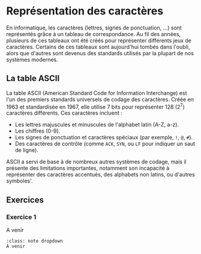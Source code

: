 # Représentation des caractères

En informatique, les caractères (lettres, signes de ponctuation, ...) sont représentés grâce à un tableau de correspondance. Au fil des années, plusieurs de ces tableaux ont été créés pour représenter différents jeux de caractères. Certains de ces tableaux sont aujourd'hui tombés dans l'oubli, alors que d'autres sont devenus des standards utilisés par la plupart de nos systèmes modernes.

## La table ASCII

La table ASCII (American Standard Code for Information Interchange) est l'un des premiers standards universels de codage des caractères. Créée en 1963 et standardisée en 1967, elle utilise 7 bits pour représenter 128 (2<sup>7</sup>) caractères différents. Ces caractères incluent :

- Les lettres majuscules et minuscules de l'alphabet latin (A-Z, a-z).
- Les chiffres (0-9).
- Les signes de ponctuation et caractères spéciaux (par exemple, `!`, `@`, `#`).
- Des caractères de contrôle  (comme `ACK`, `SYN`, ou `LF` pour indiquer un saut de ligne).

ASCII a servi de base à de nombreux autres systèmes de codage, mais il présente des limitations importantes, notamment son incapacité à représenter des caractères accentués, des alphabets non latins, ou d'autres symboles'.


## Exercices

### Exercice 1
A venir
````{admonition} Solution
:class: note dropdown
A venir
````

